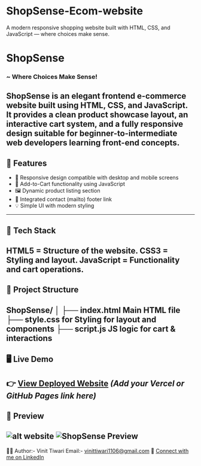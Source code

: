 # ShopSense-Ecom-website
A modern responsive shopping website built with HTML, CSS, and JavaScript — where choices make sense.
# ShopSense

### ~ Where Choices Make Sense!

ShopSense is an elegant frontend e-commerce website built using **HTML, CSS, and JavaScript**.  
It provides a clean product showcase layout, an interactive cart system, and a fully responsive design suitable for beginner-to-intermediate web developers learning front-end concepts.
---
## 🚀 Features

- 🧱 Responsive design compatible with desktop and mobile screens  
- 🛒 Add-to-Cart functionality using JavaScript  
- 🖼️ Dynamic product listing section  
- 📧 Integrated contact (mailto) footer link  
- 💡 Simple UI with modern styling  
---

## 🧰 Tech Stack

 **HTML5** = Structure of the website.
 **CSS3** = Styling and layout.
**JavaScript**  =  Functionality and cart operations.
---


## 📂 Project Structure

ShopSense/
│
├── index.html  Main HTML file
├── style.css for Styling for layout and components
├── script.js  JS logic for cart & interactions
---

## 🖥️ Live Demo

👉 [View Deployed Website](#) *(Add your Vercel or GitHub Pages link here)*  
---

## 📸 Preview

![alt website](image.png) 
![ShopSense Preview](https://via.placeholder.com/900x500.png?text=ShopSense+Preview)
---



👨‍💻 Author:- Vinit Tiwari
Email:- vinittiwari1106@gmail.com
🔗 [Connect with me on LinkedIn](https://www.linkedin.com/in/vinit-tiwari-5b265b380)<br>

